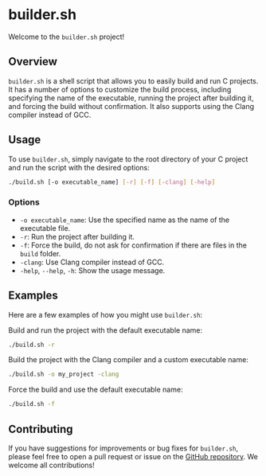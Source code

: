 # builder.sh
Welcome to the `builder.sh` project!

## Overview

`builder.sh` is a shell script that allows you to easily build and run C projects. It has a number of options to customize the build process, including specifying the name of the executable, running the project after building it, and forcing the build without confirmation. It also supports using the Clang compiler instead of GCC.

## Usage

To use `builder.sh`, simply navigate to the root directory of your C project and run the script with the desired options:

```bash
./build.sh [-o executable_name] [-r] [-f] [-clang] [-help]
```

### Options

- `-o executable_name`: Use the specified name as the name of the executable file.
- `-r`: Run the project after building it.
- `-f`: Force the build, do not ask for confirmation if there are files in the `build` folder.
- `-clang`: Use Clang compiler instead of GCC.
- `-help`, `--help`, `-h`: Show the usage message.

## Examples

Here are a few examples of how you might use `builder.sh`:

Build and run the project with the default executable name:
```bash
./build.sh -r
```

Build the project with the Clang compiler and a custom executable name:
```bash
./build.sh -o my_project -clang
```

Force the build and use the default executable name:
```bash
./build.sh -f
```

## Contributing

If you have suggestions for improvements or bug fixes for `builder.sh`, please feel free to open a pull request or issue on the [GitHub repository](https://github.com/LukeGotBored/builder). We welcome all contributions!
